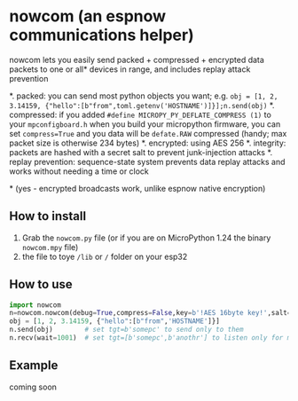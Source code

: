 # nowcom (an espnow communications helper)

nowcom lets you easily send packed + compressed + encrypted data packets to one or all\* devices in range, and includes replay attack prevention

*. packed: you can send most python objects you want; e.g. `obj = [1, 2, 3.14159, {"hello":[b"from",toml.getenv('HOSTNAME')]}];n.send(obj)`
*. compressed: if you added `#define MICROPY_PY_DEFLATE_COMPRESS (1)` to your `mpconfigboard.h` when you build your micropython firmware, you can set `compress=True` and you data will be `defate.RAW` compressed (handy; max packet size is otherwise 234 bytes)
*. encrypted: using AES 256
*. integrity: packets are hashed with a secret salt to prevent junk-injection attacks
*. replay prevention: sequence-state system prevents data replay attacks and works without needing a time or clock

\* (yes - encrypted broadcasts work, unlike espnow native encryption)


## How to install

1. Grab the `nowcom.py` file (or if you are on MicroPython 1.24 the binary `nowcom.mpy` file)
2. the file to toye `/lib` or `/` folder on your esp32

## How to use

```python
import nowcom
n=nowcom.nowcom(debug=True,compress=False,key=b'!AES 16byte key!',salt=b'1~G:[7rhmalS')
obj = [1, 2, 3.14159, {"hello":[b"from",'HOSTNAME']}]
n.send(obj)        # set tgt=b'somepc' to send only to them
n.recv(wait=1001)  # set tgt=[b'somepc',b'anothr'] to listen only for messages from them
```

## Example

coming soon
